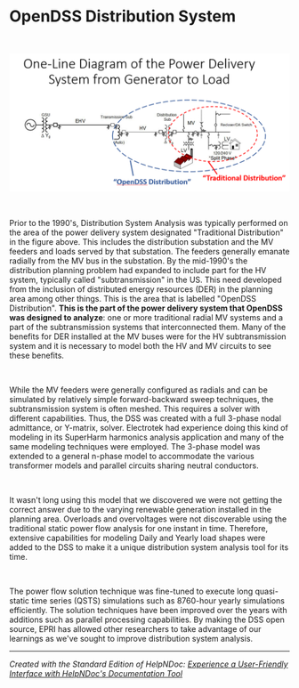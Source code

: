 # OpenDSS Distribution System

&nbsp;

![Image](<lib/NewItem285.png>)

&nbsp;

Prior to the 1990's, Distribution System Analysis was typically performed on the area of the power delivery system designated "Traditional Distribution" in the figure above. This includes the distribution substation and the MV feeders and loads served by that substation. The feeders generally emanate radially from the MV bus in the substation. By the mid-1990's the distribution planning problem had expanded to include part for the HV system, typically called "subtransmission" in the US. This need developed from the inclusion of distributed energy resources (DER) in the planning area among other things. This is the area that is labelled "OpenDSS Distribution". **This is the part of the power delivery system that OpenDSS was designed to analyze**: one or more traditional radial MV systems and a part of the subtransmission systems that interconnected them. Many of the benefits for DER installed at the MV buses were for the HV subtransmission system and it is necessary to model both the HV and MV circuits to see these benefits.

&nbsp;

While the MV feeders were generally configured as radials and can be simulated by relatively simple forward-backward sweep techniques, the subtransmission system is often meshed. This requires a solver with different capabilities. Thus, the DSS was created with a full 3-phase nodal admittance, or Y-matrix, solver. Electrotek had experience doing this kind of modeling in its SuperHarm harmonics analysis application and many of the same modeling techniques were employed. The 3-phase model was extended to a general n-phase model to accommodate the various transformer models and parallel circuits sharing neutral conductors.

&nbsp;

It wasn't long using this model that we discovered we were not getting the correct answer due to the varying renewable generation installed in the planning area. Overloads and overvoltages were not discoverable using the traditional static power flow analysis for one instant in time. Therefore, extensive capabilities for modeling Daily and Yearly load shapes were added to the DSS to make it a unique distribution system analysis tool for its time.

&nbsp;

The power flow solution technique was fine-tuned to execute long quasi-static time series (QSTS) simulations such as 8760-hour yearly simulations efficiently. The solution techniques have been improved over the years with additions such as parallel processing capabilities. By making the DSS open source, EPRI has allowed other researchers to take advantage of our learnings as we've sought to improve distribution system analysis.

***
_Created with the Standard Edition of HelpNDoc: [Experience a User-Friendly Interface with HelpNDoc's Documentation Tool](<https://www.helpndoc.com/feature-tour/stunning-user-interface/>)_
